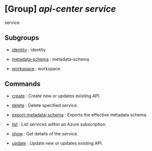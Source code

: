 # [Group] _api-center service_

service

## Subgroups

- [identity](/Commands/api-center/service/identity/readme.md)
: identity

- [metadata-schema](/Commands/api-center/service/metadata-schema/readme.md)
: metadata-schema

- [workspace](/Commands/api-center/service/workspace/readme.md)
: workspace

## Commands

- [create](/Commands/api-center/service/_create.md)
: Create new or updates existing API.

- [delete](/Commands/api-center/service/_delete.md)
: Delete specified service.

- [export-metadata-schema](/Commands/api-center/service/_export-metadata-schema.md)
: Exports the effective metadata schema.

- [list](/Commands/api-center/service/_list.md)
: List services within an Azure subscription.

- [show](/Commands/api-center/service/_show.md)
: Get details of the service.

- [update](/Commands/api-center/service/_update.md)
: Update new or updates existing API.
